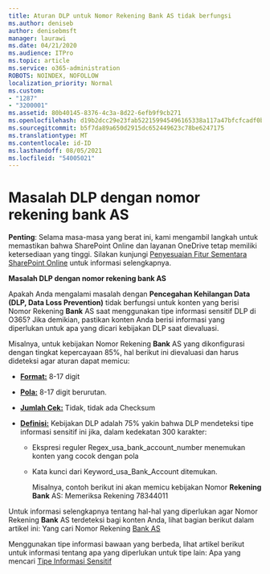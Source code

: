 ```yaml
---
title: Aturan DLP untuk Nomor Rekening Bank AS tidak berfungsi
ms.author: deniseb
author: denisebmsft
manager: laurawi
ms.date: 04/21/2020
ms.audience: ITPro
ms.topic: article
ms.service: o365-administration
ROBOTS: NOINDEX, NOFOLLOW
localization_priority: Normal
ms.custom:
- "1287"
- "3200001"
ms.assetid: 80b40145-8376-4c3a-8d22-6efb9f9cb271
ms.openlocfilehash: d19b2dcc29e23fab522159945496165338a117a47bfcfcadf0b93e4e5f14464f
ms.sourcegitcommit: b5f7da89a650d2915dc652449623c78be6247175
ms.translationtype: MT
ms.contentlocale: id-ID
ms.lasthandoff: 08/05/2021
ms.locfileid: "54005021"
---
```

# <a name="dlp-issues-with-us-bank-account-numbers"></a>Masalah DLP dengan nomor rekening bank AS

**Penting**: Selama masa-masa yang berat ini, kami mengambil langkah untuk memastikan bahwa SharePoint Online dan layanan OneDrive tetap memiliki ketersediaan yang tinggi. Silakan kunjungi [Penyesuaian Fitur Sementara SharePoint Online](https://aka.ms/ODSPAdjustments) untuk informasi selengkapnya.

**Masalah DLP dengan nomor rekening bank AS**

Apakah Anda mengalami masalah dengan **Pencegahan Kehilangan Data (DLP, Data Loss Prevention)** tidak berfungsi untuk konten yang berisi Nomor Rekening **Bank** AS saat menggunakan tipe informasi sensitif DLP di O365? Jika demikian, pastikan konten Anda berisi informasi yang diperlukan untuk apa yang dicari kebijakan DLP saat dievaluasi.
  
Misalnya, untuk kebijakan Nomor Rekening **Bank** AS yang dikonfigurasi dengan tingkat kepercayaan 85%, hal berikut ini dievaluasi dan harus dideteksi agar aturan dapat memicu:
  
- **[Format:](https://docs.microsoft.com/microsoft-365/compliance/sensitive-information-type-entity-definitions#format-77)** 8-17 digit

- **[Pola:](https://docs.microsoft.com/microsoft-365/compliance/sensitive-information-type-entity-definitions#pattern-77)** 8-17 digit berurutan.

- **[Jumlah Cek:](https://docs.microsoft.com/microsoft-365/compliance/sensitive-information-type-entity-definitions#checksum-76)** Tidak, tidak ada Checksum

- **[Definisi:](https://docs.microsoft.com/microsoft-365/compliance/sensitive-information-type-entity-definitions)** Kebijakan DLP adalah 75% yakin bahwa DLP mendeteksi tipe informasi sensitif ini jika, dalam kedekatan 300 karakter:

  - Ekspresi reguler Regex_usa_bank_account_number menemukan konten yang cocok dengan pola

  - Kata kunci dari Keyword_usa_Bank_Account ditemukan.

    Misalnya, contoh berikut ini akan memicu kebijakan Nomor **Rekening Bank** AS: Memeriksa Rekening 78344011

Untuk informasi selengkapnya tentang hal-hal yang diperlukan agar Nomor Rekening **Bank** AS terdeteksi bagi konten Anda, lihat bagian berikut dalam artikel ini: Yang cari Nomor Rekening [Bank AS](https://docs.microsoft.com/microsoft-365/compliance/sensitive-information-type-entity-definitions#us-bank-account-number)
  
Menggunakan tipe informasi bawaan yang berbeda, lihat artikel berikut untuk informasi tentang apa yang diperlukan untuk tipe lain: Apa yang mencari [Tipe Informasi Sensitif](https://docs.microsoft.com/microsoft-365/compliance/sensitive-information-type-entity-definitions)
  